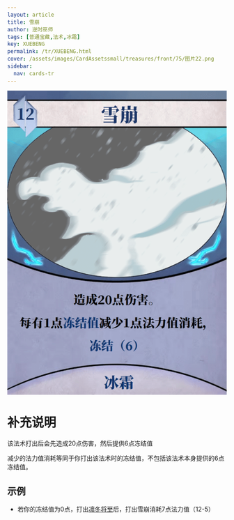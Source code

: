 ```yaml
---
layout: article
title: 雪崩
author: 逆时巫师
tags: [普通宝藏,法术,冰霜]
key: XUEBENG
permalink: /tr/XUEBENG.html
cover: /assets/images/CardAssetssmall/treasures/front/75/图片22.png
sidebar:
  nav: cards-tr
---
```

![](/assets/images/CardAssets/treasures/front/75/图片22.png)

# 补充说明
该法术打出后会先造成20点伤害，然后提供6点冻结值

减少的法力值消耗等同于你打出该法术时的冻结值，不包括该法术本身提供的6点冻结值。
## 示例
* 若你的冻结值为0点，打出[凛冬将至](/tr/HANBINGQIZHOU.html)后，打出雪崩消耗7点法力值（12-5）
